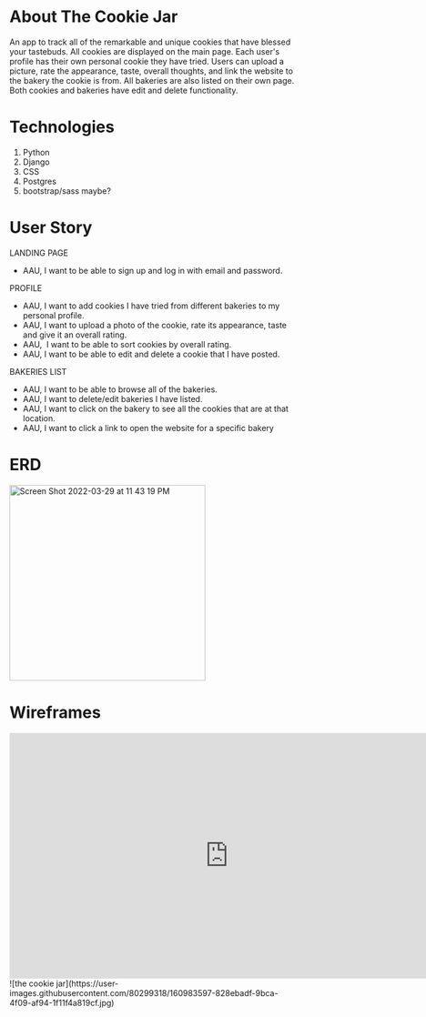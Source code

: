 # About The Cookie Jar
An app to track all of the remarkable and unique cookies that have blessed your tastebuds. All cookies are displayed on the main page. Each user's profile has their own personal cookie they have tried. Users can upload a picture, rate the appearance, taste, overall thoughts, and link the website to the bakery the cookie is from. All bakeries are also listed on their own page. Both cookies and bakeries have edit and delete functionality.

# Technologies
1. Python
2. Django
3. CSS
4. Postgres
5. bootstrap/sass maybe?




# User Story
LANDING PAGE
- AAU, I want to be able to sign up and log in with email and password.


PROFILE
- AAU, I want to add cookies I have tried from different bakeries to my personal profile.
- AAU, I want to upload a photo of the cookie, rate its appearance, taste and give it an overall rating.
- AAU,  I want to be able to sort cookies by overall rating.
- AAU, I want to be able to edit and delete a cookie that I have posted.


BAKERIES LIST
- AAU, I want to be able to browse all of the bakeries.
- AAU, I want to delete/edit bakeries I have listed.
- AAU, I want to click on the bakery to see all the cookies that are at that location. 
- AAU, I want to click a link to open the website for a specific bakery


# ERD


<img width="344" alt="Screen Shot 2022-03-29 at 11 43 19 PM" src="https://user-images.githubusercontent.com/80299318/160759591-b6378d6c-dfcb-4079-a39d-600726ee37c8.png">


# Wireframes
<iframe width="768" height="432" src="https://miro.com/app/live-embed/uXjVOBMn4l0=/?moveToViewport=126,4305,9194,4730" frameBorder="0" scrolling="no" allowFullScreen></iframe>
![the cookie jar](https://user-images.githubusercontent.com/80299318/160983597-828ebadf-9bca-4f09-af94-1f11f4a819cf.jpg)

